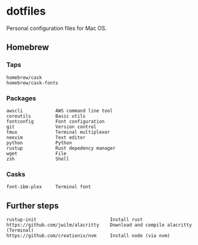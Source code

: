 # dotfiles

Personal configuration files for Mac OS.

## Homebrew

### Taps

```
homebrew/cask
homebrew/cask-fonts
```

### Packages

```
awscli            AWS command line tool
coreutils         Basic utils
fontconfig        Font configuration
git               Version control
tmux              Terminal multiplexer
neovim            Text editor
python            Python
rustup            Rust depedency manager
wget              File
zsh               Shell
```

### Casks

```
font-ibm-plex     Terminal font
```

## Further steps

```
rustup-init                           Install rust
https://github.com/jwilm/alacritty    Download and compile alacritty (Terminal)
https://github.com/creationix/nvm     Install node (via nvm)
```

